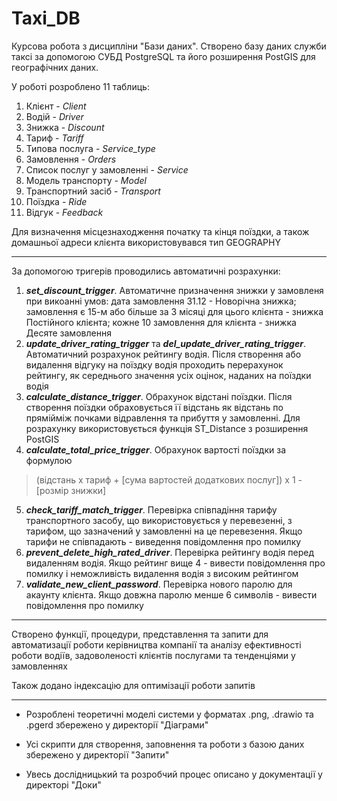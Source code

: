# Taxi_DB

Курсова робота з дисципліни "Бази даних". Створено базу даних служби таксі за допомогою СУБД PostgreSQL та його розширення PostGIS для географічних даних. 

У роботі розроблено 11 таблиць:

1. Клієнт - *Client*
2. Водій - *Driver*
3. Знижка - *Discount*
4. Тариф - *Tariff*
5. Типова послуга - *Service_type*
6. Замовлення - *Orders*
7. Список послуг у замовленні - *Service*
8. Модель транспорту - *Model*
9. Транспортний засіб - *Transport*
10. Поїздка - *Ride*
11. Відгук - *Feedback*


Для визначення місцезнаходження початку та кінця поїздки, а також домашньої адреси клієнта використовувався тип GEOGRAPHY

------------

За допомогою тригерів проводились автоматичні розрахунки:

1. ***set_discount_trigger***. Автоматичне призначення знижки у замовленя при викоанні умов: дата замовлення 31.12 - Новорічна знижка; замовлення є 15-м або більше за 3 місяці для цього клієнта - знижка Постійного клієнта; кожне 10 замовлення для клієнта - знижка Десяте замовлення
2. ***update_driver_rating_trigger*** та ***del_update_driver_rating_trigger***. Автоматичний розрахунок рейтингу водія. Після створення або видалення  відгуку на поїздку водія проходить перерахунок рейтингу, як середнього значення усіх оцінок, наданих на поїздки водія
3. ***calculate_distance_trigger***. Обрахунок відстані поїздки. Після створення поїздки обраховується її відстань як відстань по прямійміж почками відравлення та прибуття у замовленні. Для розрахунку використовується функція ST_Distance з розширення PostGIS
4. ***calculate_total_price_trigger***. Обрахунок вартості поїздки за формулою 

> (відстань x тариф + [сума вартостей додаткових послуг]) x 1 - [розмір знижки]
5. ***check_tariff_match_trigger***. Перевірка співпадіння тарифу транспортного засобу, що використовується у перевезенні, з тарифом, що зазначений у замовленні на це перевезення. Якщо тарифи не співпадають - виведення повідомлення про помилку
6. ***prevent_delete_high_rated_driver***. Перевірка рейтингу водія перед видаленням водія. Якщо рейтинг вище 4 - вивести повідомлення про помилку і неможливість видалення водія з високим рейтингом
7. ***validate_new_client_password***. Перевірка нового паролю для акаунту клієнта. Якщо довжна паролю менше 6 символів - вивести повідомлення про помилку

------------

Створено функції, процедури, представлення та запити для автоматизації роботи керівництва компанії та аналізу ефективності роботи водіїв, задоволеності клієнтів послугами та тенденціями у замовленнях

Також додано індексацію для оптимізації роботи запитів

------------
- Розроблені теоретичні моделі системи у форматах .png, .drawio та .pgerd збережено у директорії "Діаграми"
- Усі скрипти для створення, заповнення та роботи з базою даних збережено у директорії "Запити"

- Увесь дослідницький та розробчий процес описано у документації у директорі "Доки"
